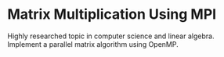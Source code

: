 # Matrix Multiplication Using MPI

Highly researched topic in computer science and linear algebra.  
Implement a parallel matrix algorithm using OpenMP.

